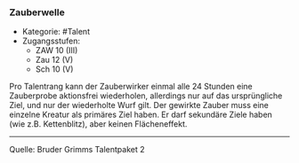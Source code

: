### Zauberwelle

- Kategorie: #Talent
- Zugangsstufen:
  - ZAW 10 (III)
  - Zau 12 (V)
  - Sch 10 (V)

Pro Talentrang kann der Zauberwirker einmal alle 24 Stunden eine Zauberprobe aktionsfrei wiederholen, allerdings nur auf das ursprüngliche Ziel, und nur der wiederholte Wurf gilt. Der gewirkte Zauber muss eine einzelne Kreatur als primäres Ziel haben. Er darf sekundäre Ziele haben (wie z.B. Kettenblitz), aber keinen Flächeneffekt.

---

Quelle: Bruder Grimms Talentpaket 2
